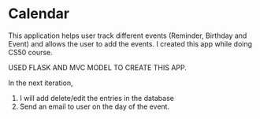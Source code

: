 # Calendar
This application helps user track different events (Reminder, Birthday and Event) and allows the user to add the events. I created this app while doing CS50 course.

USED FLASK AND MVC MODEL TO CREATE THIS APP.

In the next iteration, 
1. I will add delete/edit the entries in the database
2. Send an email to user on the day of the event.




